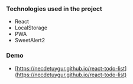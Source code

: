 ### Technologies used in the project
* React
* LocalStorage
* PWA
* SweetAlert2

### Demo
* [https://necdetuygur.github.io/react-todo-list](https://necdetuygur.github.io/react-todo-list)
